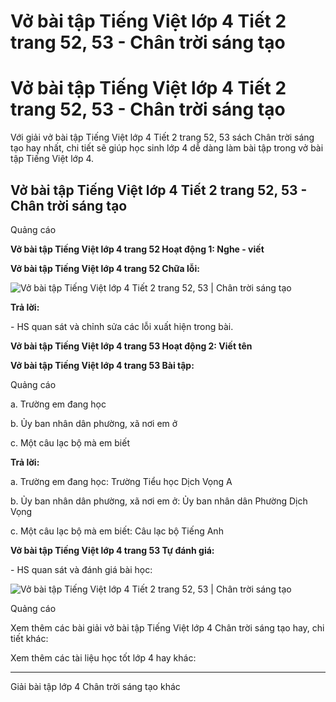 # Vở bài tập Tiếng Việt lớp 4 Tiết 2 trang 52, 53 - Chân trời sáng tạo

# Vở bài tập Tiếng Việt lớp 4 Tiết 2 trang 52, 53 - Chân trời sáng tạo

Với giải vở bài tập Tiếng Việt lớp 4 Tiết 2 trang 52, 53 sách Chân trời sáng tạo hay nhất, chi tiết sẽ giúp học sinh lớp 4 dễ dàng làm bài tập trong vở bài tập Tiếng Việt lớp 4.

## Vở bài tập Tiếng Việt lớp 4 Tiết 2 trang 52, 53 - Chân trời sáng tạo

Quảng cáo

**Vở bài tập Tiếng Việt lớp 4 trang 52 Hoạt động 1: Nghe - viết**

**Vở bài tập Tiếng Việt lớp 4 trang 52 Chữa lỗi:**

![Vở bài tập Tiếng Việt lớp 4 Tiết 2 trang 52, 53 | Chân trời sáng tạo](https://vietjack.com/vbt-tieng-viet-4-ct/images/tiet-2-trang-52-53-188356.PNG)

**Trả lời:**

\- HS quan sát và chỉnh sửa các lỗi xuất hiện trong bài. 

**Vở bài tập Tiếng Việt lớp 4 trang 53 Hoạt động 2: Viết tên**

**Vở bài tập Tiếng Việt lớp 4 trang 53 Bài tập:**

Quảng cáo

a. Trường em đang học

b. Ủy ban nhân dân phường, xã nơi em ở

c. Một câu lạc bộ mà em biết

**Trả lời:**

a. Trường em đang học: Trường Tiểu học Dịch Vọng A

b. Ủy ban nhân dân phường, xã nơi em ở: Ủy ban nhân dân Phường Dịch Vọng

c. Một câu lạc bộ mà em biết: Câu lạc bộ Tiếng Anh

**Vở bài tập Tiếng Việt lớp 4 trang 53 Tự đánh giá:**

\- HS quan sát và đánh giá bài học: 

![Vở bài tập Tiếng Việt lớp 4 Tiết 2 trang 52, 53 | Chân trời sáng tạo](https://vietjack.com/vbt-tieng-viet-4-ct/images/tiet-2-trang-52-53-188357.PNG)

Quảng cáo

Xem thêm các bài giải vở bài tập Tiếng Việt lớp 4 Chân trời sáng tạo hay, chi tiết khác:

Xem thêm các tài liệu học tốt lớp 4 hay khác:

* * *

Giải bài tập lớp 4 Chân trời sáng tạo khác
